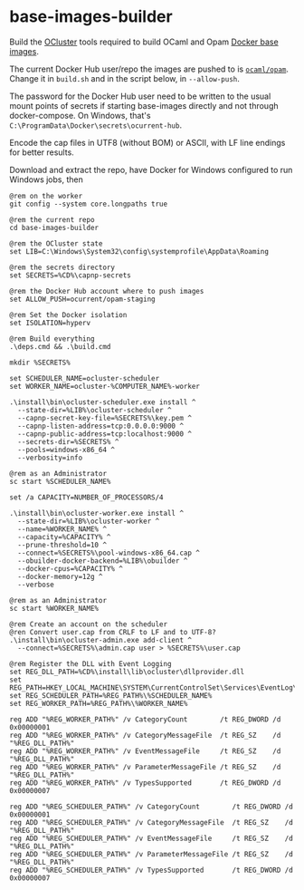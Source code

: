 # base-images-builder

Build the [OCluster][ocluster] tools required to build OCaml and Opam
[Docker base images][docker-base-images].

The current Docker Hub user/repo the images are pushed to is
[`ocaml/opam`][docker-hub]. Change it in `build.sh` and in the script
below, in `--allow-push`.

The password for the Docker Hub user need to be written to the usual
mount points of secrets if starting base-images directly and not
through docker-compose. On Windows, that's
`C:\ProgramData\Docker\secrets\ocurrent-hub`.

Encode the cap files in UTF8 (without BOM) or ASCII, with LF line
endings for better results.

Download and extract the repo, have Docker for Windows configured to
run Windows jobs, then

``` batchfile
@rem on the worker
git config --system core.longpaths true

@rem the current repo
cd base-images-builder

@rem the OCluster state
set LIB=C:\Windows\System32\config\systemprofile\AppData\Roaming

@rem the secrets directory
set SECRETS=%CD%\capnp-secrets

@rem the Docker Hub account where to push images
set ALLOW_PUSH=ocurrent/opam-staging

@rem Set the Docker isolation
set ISOLATION=hyperv

@rem Build everything
.\deps.cmd && .\build.cmd

mkdir %SECRETS%

set SCHEDULER_NAME=ocluster-scheduler
set WORKER_NAME=ocluster-%COMPUTER_NAME%-worker

.\install\bin\ocluster-scheduler.exe install ^
  --state-dir=%LIB%\ocluster-scheduler ^
  --capnp-secret-key-file=%SECRETS%\key.pem ^
  --capnp-listen-address=tcp:0.0.0.0:9000 ^
  --capnp-public-address=tcp:localhost:9000 ^
  --secrets-dir=%SECRETS% ^
  --pools=windows-x86_64 ^
  --verbosity=info

@rem as an Administrator
sc start %SCHEDULER_NAME%

set /a CAPACITY=NUMBER_OF_PROCESSORS/4

.\install\bin\ocluster-worker.exe install ^
  --state-dir=%LIB%\ocluster-worker ^
  --name=%WORKER_NAME% ^
  --capacity=%CAPACITY% ^
  --prune-threshold=10 ^
  --connect=%SECRETS%\pool-windows-x86_64.cap ^
  --obuilder-docker-backend=%LIB%\obuilder ^
  --docker-cpus=%CAPACITY% ^
  --docker-memory=12g ^
  --verbose

@rem as an Administrator
sc start %WORKER_NAME%

@rem Create an account on the scheduler
@ren Convert user.cap from CRLF to LF and to UTF-8?
.\install\bin\ocluster-admin.exe add-client ^
  --connect=%SECRETS%\admin.cap user > %SECRETS%\user.cap

@rem Register the DLL with Event Logging
set REG_DLL_PATH=%CD%\install\lib\ocluster\dllprovider.dll
set REG_PATH=HKEY_LOCAL_MACHINE\SYSTEM\CurrentControlSet\Services\EventLog\Application
set REG_SCHEDULER_PATH=%REG_PATH%\%SCHEDULER_NAME%
set REG_WORKER_PATH=%REG_PATH%\%WORKER_NAME%

reg ADD "%REG_WORKER_PATH%" /v CategoryCount        /t REG_DWORD /d 0x00000001
reg ADD "%REG_WORKER_PATH%" /v CategoryMessageFile  /t REG_SZ    /d "%REG_DLL_PATH%"
reg ADD "%REG_WORKER_PATH%" /v EventMessageFile     /t REG_SZ    /d "%REG_DLL_PATH%"
reg ADD "%REG_WORKER_PATH%" /v ParameterMessageFile /t REG_SZ    /d "%REG_DLL_PATH%"
reg ADD "%REG_WORKER_PATH%" /v TypesSupported       /t REG_DWORD /d 0x00000007

reg ADD "%REG_SCHEDULER_PATH%" /v CategoryCount        /t REG_DWORD /d 0x00000001
reg ADD "%REG_SCHEDULER_PATH%" /v CategoryMessageFile  /t REG_SZ    /d "%REG_DLL_PATH%"
reg ADD "%REG_SCHEDULER_PATH%" /v EventMessageFile     /t REG_SZ    /d "%REG_DLL_PATH%"
reg ADD "%REG_SCHEDULER_PATH%" /v ParameterMessageFile /t REG_SZ    /d "%REG_DLL_PATH%"
reg ADD "%REG_SCHEDULER_PATH%" /v TypesSupported       /t REG_DWORD /d 0x00000007
```

[ocluster]: https://github.com/ocurrent/ocluster/
[docker-base-images]: https://github.com/ocurrent/docker-base-images
[docker-hub]: https://hub.docker.com/r/ocaml/opam/tags?ordering=-name&name=windows&page=1
